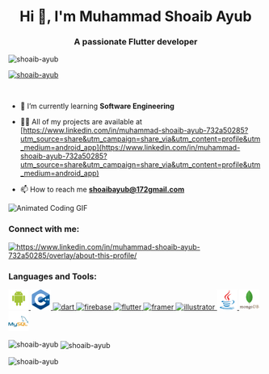 <h1 align="center">Hi 👋, I'm Muhammad Shoaib Ayub</h1>
<h3 align="center">A passionate Flutter developer</h3>

<p align="left"> <img src="https://komarev.com/ghpvc/?username=shoaib-ayub&label=Profile%20views&color=0e75b6&style=flat" alt="shoaib-ayub" /> </p>

<p align="left"> <a href="https://github.com/ryo-ma/github-profile-trophy"><img src="https://github-profile-trophy.vercel.app/?username=shoaib-ayub" alt="shoaib-ayub" /></a> </p>

<p align="left"> <a href="https://twitter.com/" target="blank"><img src="https://img.shields.io/twitter/follow/?logo=twitter&style=for-the-badge" alt="" /></a> </p>

- 🌱 I’m currently learning **Software Engineering**

- 👨‍💻 All of my projects are available at [https://www.linkedin.com/in/muhammad-shoaib-ayub-732a50285?utm_source=share&utm_campaign=share_via&utm_content=profile&utm_medium=android_app](https://www.linkedin.com/in/muhammad-shoaib-ayub-732a50285?utm_source=share&utm_campaign=share_via&utm_content=profile&utm_medium=android_app)

- 📫 How to reach me **shoaibayub@172gmail.com**
 <img class="gif" src="https://media.giphy.com/media/qgQUggAC3Pfv687qPC/giphy.gif" alt="Animated Coding GIF">

<h3 align="left">Connect with me:</h3>
<p align="left">
 
<a href="https://linkedin.com/in/https://www.linkedin.com/in/muhammad-shoaib-ayub-732a50285/overlay/about-this-profile/" target="blank"><img align="center" src="https://raw.githubusercontent.com/rahuldkjain/github-profile-readme-generator/master/src/images/icons/Social/linked-in-alt.svg" alt="https://www.linkedin.com/in/muhammad-shoaib-ayub-732a50285/overlay/about-this-profile/" height="30" width="40" /></a>
 
</p>

<h3 align="left">Languages and Tools:</h3>
<p align="left"> <a href="https://developer.android.com" target="_blank" rel="noreferrer"> <img src="https://raw.githubusercontent.com/devicons/devicon/master/icons/android/android-original-wordmark.svg" alt="android" width="40" height="40"/> </a> <a href="https://www.w3schools.com/cpp/" target="_blank" rel="noreferrer"> <img src="https://raw.githubusercontent.com/devicons/devicon/master/icons/cplusplus/cplusplus-original.svg" alt="cplusplus" width="40" height="40"/> </a> <a href="https://dart.dev" target="_blank" rel="noreferrer"> <img src="https://www.vectorlogo.zone/logos/dartlang/dartlang-icon.svg" alt="dart" width="40" height="40"/> </a> <a href="https://firebase.google.com/" target="_blank" rel="noreferrer"> <img src="https://www.vectorlogo.zone/logos/firebase/firebase-icon.svg" alt="firebase" width="40" height="40"/> </a> <a href="https://flutter.dev" target="_blank" rel="noreferrer"> <img src="https://www.vectorlogo.zone/logos/flutterio/flutterio-icon.svg" alt="flutter" width="40" height="40"/> </a> <a href="https://www.framer.com/" target="_blank" rel="noreferrer"> <img src="https://www.vectorlogo.zone/logos/framer/framer-icon.svg" alt="framer" width="40" height="40"/> </a> <a href="https://www.adobe.com/in/products/illustrator.html" target="_blank" rel="noreferrer"> <img src="https://www.vectorlogo.zone/logos/adobe_illustrator/adobe_illustrator-icon.svg" alt="illustrator" width="40" height="40"/> </a> <a href="https://www.java.com" target="_blank" rel="noreferrer"> <img src="https://raw.githubusercontent.com/devicons/devicon/master/icons/java/java-original.svg" alt="java" width="40" height="40"/> </a> <a href="https://www.mongodb.com/" target="_blank" rel="noreferrer"> <img src="https://raw.githubusercontent.com/devicons/devicon/master/icons/mongodb/mongodb-original-wordmark.svg" alt="mongodb" width="40" height="40"/> </a> <a href="https://www.mysql.com/" target="_blank" rel="noreferrer"> <img src="https://raw.githubusercontent.com/devicons/devicon/master/icons/mysql/mysql-original-wordmark.svg" alt="mysql" width="40" height="40"/> </a> </p>

<p><img align="left" src="https://github-readme-stats.vercel.app/api/top-langs?username=shoaib-ayub&show_icons=true&locale=en&layout=compact" alt="shoaib-ayub" /></p>

<p>&nbsp;<img align="center" src="https://github-readme-stats.vercel.app/api?username=shoaib-ayub&show_icons=true&locale=en" alt="shoaib-ayub" /></p>

<p><img align="center" src="https://github-readme-streak-stats.herokuapp.com/?user=shoaib-ayub&" alt="shoaib-ayub" /></p>


